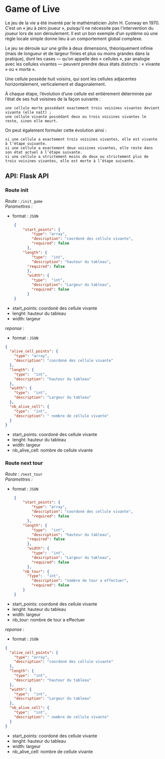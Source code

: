 # Game of Live


Le jeu de la vie a été inventé par le mathématicien John H. Conway en 1970. C’est un « jeu à zéro joueur », puisqu'il ne nécessite pas l'intervention du joueur lors de son déroulement. Il est un bon exemple d’un système où une règle locale simple donne lieu à un comportement global complexe. 
 
Le jeu se déroule sur une grille à deux dimensions, théoriquement infinie (mais de longueur et de largeur finies et plus ou moins grandes dans la pratique), dont les cases — qu’on appelle des « cellules », par analogie avec les cellules vivantes — peuvent prendre deux états distincts : « vivante » ou « morte ». 
 
Une cellule possède huit voisins, qui sont les cellules adjacentes horizontalement, verticalement et diagonalement. 
 
À chaque étape, l’évolution d’une cellule est entièrement déterminée par l’état de ses huit voisines de la façon suivante : 

    une cellule morte possédant exactement trois voisines vivantes devient vivante (elle naît) ; 
    une cellule vivante possédant deux ou trois voisines vivantes le reste, sinon elle meurt. 

 
On peut également formuler cette évolution ainsi : 

    si une cellule a exactement trois voisines vivantes, elle est vivante à l’étape suivante. 
    si une cellule a exactement deux voisines vivantes, elle reste dans son état actuel à l’étape suivante.
    si une cellule a strictement moins de deux ou strictement plus de trois voisines vivantes, elle est morte à l’étape suivante. 


## API: Flask API 

### Route init
 
*Route* : `/init_game`  
*Paramettres :*  
- format : `JSON`
```json
    {
        "start_points": {
            "type": "array",
            "description": "coordoné des cellule vivante",
            "required": false
          },
        "length": {
            "type":  "int",
            "description": "hauteur du tableau",
          "required": false
          }, 
          "width": {
            "type":  "int",
            "description": "Largeur du tableau",
            "required": false
          }
    }
```

- start_points: coordoné des cellule vivante
- lenght: hauteur du tableau
- width: largeur


*reponse* :
- format : `JSON`

````json
{
  "alive_cell_points": {
    "type": "array",
    "description": "coordoné des cellule vivante"
  },
  "length": {
    "type":  "int",
    "description": "hauteur du tableau"
  }, 
  "width": {
    "type":  "int",
    "description": "Largeur du tableau"
  },
  "nb_alive_cell": {
    "type":  "int",
    "description": " nombre de cellule vivante"
  }
}
````
- start_points: coordoné des cellule vivante
- lenght: hauteur du tableau
- width: largeur
- nb_alive_cell: nombre de cellule vivante



### Route next tour
 
*Route* : `/next_tour`  
*Paramettres :*  
- format : `JSON`
```json
    {
        "start_points": {
            "type": "array",
            "description": "coordoné des cellule vivante",
            "required": false
          },
        "length": {
            "type":  "int",
            "description": "hauteur du tableau",
          "required": false
          }, 
          "width": {
            "type":  "int",
            "description": "Largeur du tableau",
            "required": false
          }, 
        "nb_tour": {
          "type":  "int",
            "description": "nombre de tour a effectuer",
            "required": false
        }
    }
```

- start_points: coordoné des cellule vivante
- lenght: hauteur du tableau
- width: largeur
- nb_tour: nombre de tour a effectuer


*reponse* :
- format : `JSON`

````json
{
  "alive_cell_points": {
    "type": "array",
    "description": "coordoné des cellule vivante"
  },
  "length": {
    "type":  "int",
    "description": "hauteur du tableau"
  }, 
  "width": {
    "type":  "int",
    "description": "Largeur du tableau"
  },
  "nb_alive_cell": {
    "type":  "int",
    "description": " nombre de cellule vivante"
  }
}
````
- start_points: coordoné des cellule vivante
- lenght: hauteur du tableau
- width: largeur
- nb_alive_cell: nombre de cellule vivante


